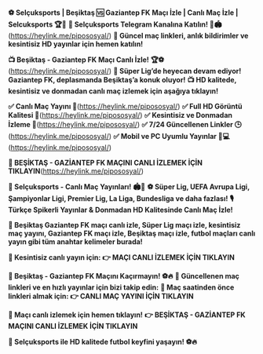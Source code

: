 **⚽ Selçuksports | Beşiktaş 🆚 Gaziantep FK Maçı İzle | Canlı Maç İzle | Selcuksports 🏆🎥**
**📢 Selçuksports Telegram Kanalına Katılın! 📲🏟️**(https://heylink.me/pipososyal/)
**📡 Güncel maç linkleri, anlık bildirimler ve kesintisiz HD yayınlar için hemen katılın!**

**📺 Beşiktaş - Gaziantep FK Maçı Canlı İzle! 🏆⚽**(https://heylink.me/pipososyal/)
**📢 Süper Lig’de heyecan devam ediyor! Gaziantep FK, deplasmanda Beşiktaş’a konuk oluyor!**
**📺 HD kalitede, kesintisiz ve donmadan canlı maç izlemek için aşağıya tıklayın!**

**✅ Canlı Maç Yayını 📡**(https://heylink.me/pipososyal/)
**✅ Full HD Görüntü Kalitesi 🎥**(https://heylink.me/pipososyal/)
**✅ Kesintisiz ve Donmadan İzleme 🔄**(https://heylink.me/pipososyal/)
**✅ 7/24 Güncellenen Linkler 🕒**(https://heylink.me/pipososyal/)
**✅ Mobil ve PC Uyumlu Yayınlar 📱💻**(https://heylink.me/pipososyal/)

**📌 BEŞİKTAŞ - GAZİANTEP FK MAÇINI CANLI İZLEMEK İÇİN TIKLAYIN**(https://heylink.me/pipososyal/)

**🎯 Selçuksports - Canlı Maç Yayınları! 🏟️📡**
**⚽ Süper Lig, UEFA Avrupa Ligi, Şampiyonlar Ligi, Premier Lig, La Liga, Bundesliga ve daha fazlası!**
**🎙️ Türkçe Spikerli Yayınlar & Donmadan HD Kalitesinde Canlı Maç İzle!**

**📡 Beşiktaş Gaziantep FK maçı canlı izle, Süper Lig maçı izle, kesintisiz maç yayını, Gaziantep FK maçı izle, Beşiktaş maçı izle, futbol maçları canlı yayın gibi tüm anahtar kelimeler burada!**

**📢 Kesintisiz canlı yayın için: 👉 MAÇI CANLI İZLEMEK İÇİN TIKLAYIN**

**🚀 Beşiktaş - Gaziantep FK Maçını Kaçırmayın! ⚽🔥**
**🔗 Güncellenen maç linkleri ve en hızlı yayınlar için bizi takip edin:**
**📢 Maç saatinden önce linkleri almak için: 👉 CANLI MAÇ YAYINI İÇİN TIKLAYIN**

**📢 Maçı canlı izlemek için hemen tıklayın!**
**👉 BEŞİKTAŞ - GAZİANTEP FK MAÇINI CANLI İZLEMEK İÇİN TIKLAYIN**

**🎉 Selçuksports ile HD kalitede futbol keyfini yaşayın! ⚽🔥**
